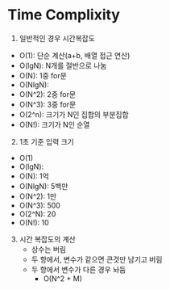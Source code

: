 # Time Complixity

1. 일반적인 경우 시간복잡도
  * O(1): 단순 계산(a+b, 배열 접근 연산)
  * O(lgN): N개를 절반으로 나눔
  * O(N): 1중 for문
  * O(NlgN): 
  * O(N^2): 2중 for문
  * O(N^3): 3중 for문
  * O(2^n): 크기가 N인 집합의 부분집합
  * O(N!): 크기가 N인 순열

2. 1초 기준 입력 크기
  * O(1)
  * O(lgN):
  * O(N): 1억
  * O(NlgN): 5백만
  * O(N^2): 1만
  * O(N^3): 500
  * O(2^N): 20
  * O(N!): 10

3. 시간 복잡도의 계산
   * 상수는 버림
   * 두 항에서, 변수가 같으면 큰것만 남기고 버림
   * 두 항에서 변수가 다른 경우 놔둠
     * O(N^2 + M)